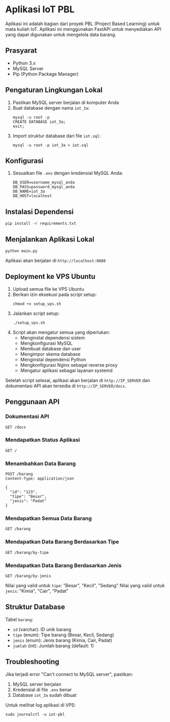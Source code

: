 # Aplikasi IoT PBL

Aplikasi ini adalah bagian dari proyek PBL (Project Based Learning) untuk mata kuliah IoT. Aplikasi ini menggunakan FastAPI untuk menyediakan API yang dapat digunakan untuk mengelola data barang.

## Prasyarat

- Python 3.x
- MySQL Server
- Pip (Python Package Manager)

## Pengaturan Lingkungan Lokal

1. Pastikan MySQL server berjalan di komputer Anda
2. Buat database dengan nama `iot_3a`:
   ```
   mysql -u root -p
   CREATE DATABASE iot_3a;
   exit;
   ```
3. Import struktur database dari file `iot.sql`:
   ```
   mysql -u root -p iot_3a < iot.sql
   ```

## Konfigurasi

1. Sesuaikan file `.env` dengan kredensial MySQL Anda:
   ```
   DB_USER=username_mysql_anda
   DB_PASS=password_mysql_anda
   DB_NAME=iot_3a
   DB_HOST=localhost
   ```

## Instalasi Dependensi

```
pip install -r requirements.txt
```

## Menjalankan Aplikasi Lokal

```
python main.py
```

Aplikasi akan berjalan di `http://localhost:8080`

## Deployment ke VPS Ubuntu

1. Upload semua file ke VPS Ubuntu
2. Berikan izin eksekusi pada script setup:
   ```
   chmod +x setup_vps.sh
   ```
3. Jalankan script setup:
   ```
   ./setup_vps.sh
   ```
4. Script akan mengatur semua yang diperlukan:
   - Menginstal dependensi sistem
   - Mengkonfigurasi MySQL
   - Membuat database dan user
   - Mengimpor skema database
   - Menginstal dependensi Python
   - Mengkonfigurasi Nginx sebagai reverse proxy
   - Mengatur aplikasi sebagai layanan systemd

Setelah script selesai, aplikasi akan berjalan di `http://IP_SERVER` dan dokumentasi API akan tersedia di `http://IP_SERVER/docs`.

## Penggunaan API

### Dokumentasi API
```
GET /docs
```

### Mendapatkan Status Aplikasi
```
GET /
```

### Menambahkan Data Barang
```
POST /barang
Content-Type: application/json

{
  "id": "123",
  "tipe": "Besar",
  "jenis": "Padat"
}
```

### Mendapatkan Semua Data Barang
```
GET /barang
```

### Mendapatkan Data Barang Berdasarkan Tipe
```
GET /barang/by-tipe
```

### Mendapatkan Data Barang Berdasarkan Jenis
```
GET /barang/by-jenis
```

Nilai yang valid untuk `tipe`: "Besar", "Kecil", "Sedang"
Nilai yang valid untuk `jenis`: "Kimia", "Cair", "Padat"

## Struktur Database

Tabel `barang`:
- `id` (varchar): ID unik barang
- `tipe` (enum): Tipe barang (Besar, Kecil, Sedang)
- `jenis` (enum): Jenis barang (Kimia, Cair, Padat)
- `jumlah` (int): Jumlah barang (default: 1)

## Troubleshooting

Jika terjadi error "Can't connect to MySQL server", pastikan:
1. MySQL server berjalan
2. Kredensial di file `.env` benar
3. Database `iot_3a` sudah dibuat

Untuk melihat log aplikasi di VPS:
```
sudo journalctl -u iot-pbl
``` 